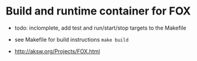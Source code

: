 # Build and runtime container for FOX

- todo: inclomplete, add test and run/start/stop targets to the Makefile
- see Makefile for build instructions ``make build``

- http://aksw.org/Projects/FOX.html